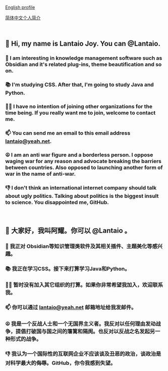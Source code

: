 <a name="top" />

<a href="#English">English profile</a>

<a href="#简体中文">简体中文个人简介</a>

<a name="English" /><br />

## 👋 Hi, my name is Lantaio Joy. You can @Lantaio. 
### 🧐 I am interesting in knowledge management software such as Obsidian and it's related plug-ins, theme beautification and so on.
### 📚 I'm studying CSS. After that, I'm going to study Java and Python.
### 🙋‍♂️ I have no intention of joining other organizations for the time being. If you really want me to join, welcome to contact me.
### 📫 You can send me an email to this email address lantaio@yeah.net.
### ☮ I am an anti war figure and a borderless person. I oppose waging war for any reason and advocate breaking the barriers between countries. Also opposed to launching another form of war in the name of anti-war.
### 👎 I don't think an international internet company should talk about ugly politics. Talking about politics is the biggest insult to science. You disappointed me, GitHub.

<a name="简体中文" /><br />

## 👋 大家好，我叫阿耀。你可以 @Lantaio 。
### 🧐 我正对 Obsidian等知识管理类软件及其相关插件、主题美化等感兴趣。
### 📚 我正在学习CSS。接下来打算学习Java和Python。
### 🙋‍♂️ 暂时没有加入其它组织的打算。如果你非常希望我加入，欢迎联系我。
### 📫 你可以通过 lantaio@yeah.net 邮箱地址给我发邮件。
### ☮ 我是一个反战人士和一个无国界主义者。我反对以任何理由发动战争，提倡打破国与国之间的藩篱和隔阂。也反对以反战之名发起另一种形式的战争。
### 👎 我认为一个国际性的互联网企业不应该谈及丑恶的政治，谈政治是对科学最大的侮辱。GitHub，你令我感到失望。
